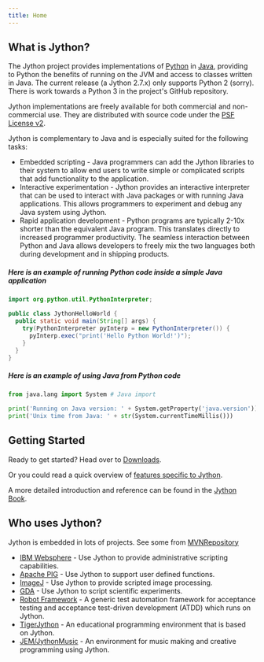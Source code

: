 ```yaml
---
title: Home
---
```

## What is Jython?
The Jython project provides implementations of [Python](https://www.python.org/) in [Java](https://go.java/index.html),
providing to Python the benefits of running on the JVM and access to classes written in Java.
The current release (a Jython 2.7.x) only supports Python 2 (sorry).
There is work towards a Python 3 in the project's GitHub repository.

Jython implementations are freely available for both commercial and non-commercial use.
They are distributed with source code under the [PSF License v2](https://github.com/jython/jython/blob/master/LICENSE.txt).

Jython is complementary to Java and is especially suited for the following tasks:

 * Embedded scripting - Java programmers can add the Jython libraries to their system to allow end users to write simple or complicated scripts that add functionality to the application.
 * Interactive experimentation - Jython provides an interactive interpreter that can be used to interact with Java packages or with running Java applications. This allows programmers to experiment and debug any Java system using Jython.
 * Rapid application development - Python programs are typically 2-10x shorter than the equivalent Java program. This translates directly to increased programmer productivity. The seamless interaction between Python and Java allows developers to freely mix the two languages both during development and in shipping products.

##### Here is an example of running Python code inside a simple Java application
```java
import org.python.util.PythonInterpreter;

public class JythonHelloWorld {
  public static void main(String[] args) {
    try(PythonInterpreter pyInterp = new PythonInterpreter()) {
      pyInterp.exec("print('Hello Python World!')");
    }
  }
}
```
##### Here is an example of using Java from Python code
```python
from java.lang import System # Java import

print('Running on Java version: ' + System.getProperty('java.version'))
print('Unix time from Java: ' + str(System.currentTimeMillis()))
```

## Getting Started

 Ready to get started? Head over to [Downloads](download).

 Or you could read a quick overview of [features specific to Jython](jyspecific).

 A more detailed introduction and reference can be found in the [Jython Book]({{site.data.book.baseurl}}).



## Who uses Jython?
Jython is embedded in lots of projects. See some from [MVNRepository](https://mvnrepository.com/artifact/org.python/jython-standalone/usages)

- [IBM Websphere](https://www.ibm.com/developerworks/websphere/library/techarticles/1004_gibson/1004_gibson.html) - Use Jython to provide administrative scripting capabilities. 
- [Apache PIG](https://pig.apache.org/) - Use Jython to support user defined functions. 
- [ImageJ](http://imagej.net) - Use Jython to provide scripted image processing.
- [GDA](http://www.opengda.org/) - Use Jython to script scientific experiments.
- [Robot Framework](http://robotframework.org/) - A generic test automation framework for acceptance testing and acceptance test-driven development (ATDD) which runs on Jython.
- [TigerJython](https://www.tigerjython.ch/en) - An educational programming environment that is based on Jython.
- [JEM/JythonMusic](https://jythonmusic.me/) - An environment for music making and creative programming using Jython.

